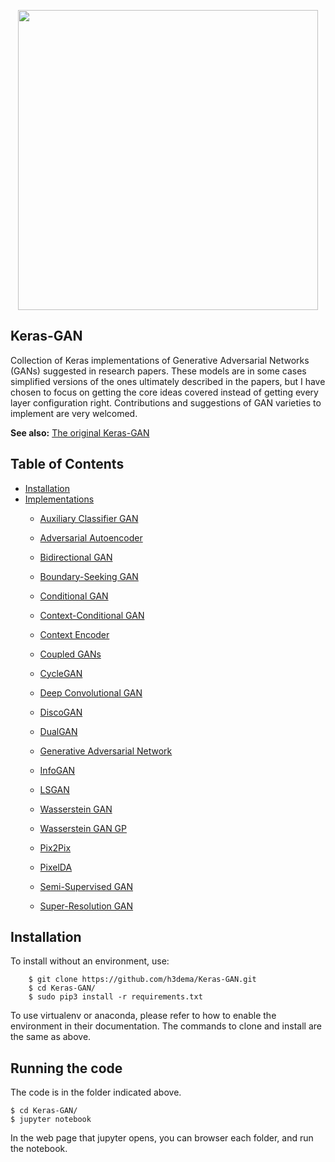 <p align="center">
    <img src="assets/keras_gan.png" width="480"\>
</p>

## Keras-GAN
Collection of Keras implementations of Generative Adversarial Networks (GANs) suggested in research papers. These models are in some cases simplified versions of the ones ultimately described in the papers, but I have chosen to focus on getting the core ideas covered instead of getting every layer configuration right. Contributions and suggestions of GAN varieties to implement are very welcomed.

<b>See also:</b> [The original Keras-GAN](https://github.com/eriklindernoren/Keras-GAN)

## Table of Contents
  * [Installation](#installation)
  * [Implementations](#implementations)
    + [Auxiliary Classifier GAN](acgan/README.MD)
    + [Adversarial Autoencoder](aae/README.MD)
    + [Bidirectional GAN](bigan/README.MD)
    + [Boundary-Seeking GAN](bgan/README.MD)
    + [Conditional GAN](cgan/README.MD)
    + [Context-Conditional GAN](ccgan/README.MD)
    + [Context Encoder](context-encoder/README.MD)
    + [Coupled GANs](cogan/README.MD)
    + [CycleGAN](cyclegan/README.MD)
    + [Deep Convolutional GAN](dcgan/README.MD)
    + [DiscoGAN](discogan/README.MD)
    + [DualGAN](dualgan/README.MD)
    + [Generative Adversarial Network](gan/README.MD)
    + [InfoGAN](infogan/README.MD)
    + [LSGAN](lsgan/README.MD)
    + [Wasserstein GAN](wgan/README.MD)
    + [Wasserstein GAN GP](wgan_gp/README.MD)

    + [Pix2Pix](pix2pix/README.MD)
    + [PixelDA](pixelda/README.MD)
    + [Semi-Supervised GAN](sgan/README.MD)
    + [Super-Resolution GAN](srgan/README.MD)

## Installation

To install without an environment, use:
```
    $ git clone https://github.com/h3dema/Keras-GAN.git
    $ cd Keras-GAN/
    $ sudo pip3 install -r requirements.txt
```

To use virtualenv or anaconda, please refer to how to enable the environment in their documentation.
The commands to clone and install are the same as above.


## Running the code

The code is in the folder indicated above.

```
$ cd Keras-GAN/
$ jupyter notebook
```

In the web page that jupyter opens, you can browser each folder, and run the notebook.
